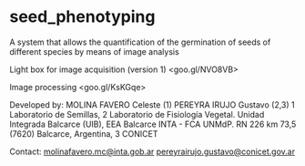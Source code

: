 # seed_phenotyping

A system that allows the quantification of the germination of seeds of different species by means of image analysis

Light box for image acquisition (version 1) 
<goo.gl/NVO8VB>

Image processing
<goo.gl/KsKGqe>

Developed by:
MOLINA FAVERO Celeste (1)
PEREYRA IRUJO Gustavo (2,3)
1 Laboratorio de Semillas, 2 Laboratorio de Fisiología Vegetal. Unidad Integrada Balcarce (UIB), EEA Balcarce INTA - FCA UNMdP. RN 226 km 73,5 (7620) Balcarce, Argentina, 3 CONICET 

Contact:
molinafavero.mc@inta.gob.ar
pereyrairujo.gustavo@conicet.gov.ar
